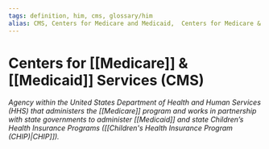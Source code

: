 ```yaml
---
tags: definition, him, cms, glossary/him
alias: CMS, Centers for Medicare and Medicaid,  Centers for Medicare & Medicaid
---
```

# Centers for [[Medicare]] & [[Medicaid]] Services (CMS)
*Agency within the United States Department of Health and Human Services (HHS) that administers the [[Medicare]] program and works in partnership with state governments to administer [[Medicaid]] and state Children’s Health Insurance Programs ([[Children's Health Insurance Program (CHIP)|CHIP]]).*
